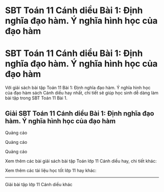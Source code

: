 # SBT Toán 11 Cánh diều Bài 1: Định nghĩa đạo hàm. Ý nghĩa hình học của đạo hàm

# SBT Toán 11 Cánh diều Bài 1: Định nghĩa đạo hàm. Ý nghĩa hình học của đạo hàm

Với giải sách bài tập Toán 11 Bài 1: Định nghĩa đạo hàm. Ý nghĩa hình học của đạo hàm sách Cánh diều hay nhất, chi tiết sẽ giúp học sinh dễ dàng làm bài tập trong SBT Toán 11 Bài 1.

## Giải SBT Toán 11 Cánh diều Bài 1: Định nghĩa đạo hàm. Ý nghĩa hình học của đạo hàm

Quảng cáo

Quảng cáo

Quảng cáo

Xem thêm các bài giải sách bài tập Toán lớp 11 Cánh diều hay, chi tiết khác:

Xem thêm các tài liệu học tốt lớp 11 hay khác:

* * *

Giải bài tập lớp 11 Cánh diều khác

